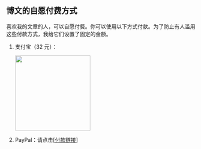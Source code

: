 <div class="inner">
<h2>博文的自愿付费方式</h2>
<p>喜欢我的文章的人，可以自愿付费。你可以使用以下方式付款。为了防止有人滥用这些付款方式，我给它们设置了固定的金额。</p>
<ol>
<li>
<p>支付宝（32 元）：</p>
<p><img src="http://www.yinwang.org/images/alipay-32.jpg" width="200" /></p>
</li>
<li>
<p>PayPal：请点击[<a href="http://paypal.me/yinwang0/5">付款链接</a>]</p>
</li>
</ol>
</div>
<div class="ad-banner" style="margin-top: 5px">
<script async src="//pagead2.googlesyndication.com/pagead/js/adsbygoogle.js"></script>
<ins class="adsbygoogle"
                    style="display:inline-block;width:100%;height:90px"
                    data-ad-client="ca-pub-1331524016319584"
                    data-ad-slot="6657867155"></ins>
<script>(adsbygoogle = window.adsbygoogle || []).push({});</script>
</div>
<script data-ad-client="ca-pub-1331524016319584" async
            src="https://pagead2.googlesyndication.com/pagead/js/adsbygoogle.js">
</script>
    